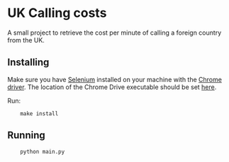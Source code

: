 # UK Calling costs
A small project to retrieve the cost per minute of calling a foreign country from the UK.

## Installing
Make sure you have [Selenium](http://docs.seleniumhq.org/) installed on your machine with the [Chrome driver](https://chromedriver.storage.googleapis.com/index.html?path=2.25/).
The location of the Chrome Drive executable should be set [here](src/config.py).

Run:
```
    make install
```

## Running
```
    python main.py
```

